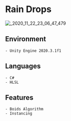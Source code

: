 # Rain Drops

![_2020_11_22_23_06_47_479](https://user-images.githubusercontent.com/69115321/133630895-8066754a-c83b-4987-925b-34efd2d721e1.gif)

Environment
----
    - Unity Engine 2020.3.1f1

Languages
----
    - C#
    - HLSL

Features
----
    - Boids Algorithm
    - Instancing
